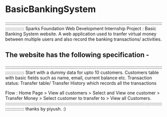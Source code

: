 # BasicBankingSystem
:::::::::::::::::::::::::::::::::::::::::::::::::::::::::::::::::::::::::::::::::::::::::::::::::::::::::::::::::::::::::::::::::::::::::::
Sparks Foundation Web Development Internship Project : Basic Banking System website. 
A web application used to tranfer virtual money between multiple users and also record the banking transactions/ activities.

## The website has the following specification -
:::::::::::::::::::::::::::::::::::::::::::::::::::::::::::::::::::::::::::::::::::::::::::::::::::::::::::::::::::::::::::::::::::::::::::
  Start with a dummy data for upto 10 customers.
  Customers table with basic fields such as name, email, current balance etc.
 Transaction status:
 Transfer table/ Transfer History which records all the transactions

Flow : Home Page > View all customers > Select and View one customer > Transfer Money > Select customer to transfer to > View all Customers.
:::::::::::::::::::::::::::::::::::::::::::::::::::::::::::::::::::::::::::::::::::::::::::::::::::::::::::::::::::::::::::::::::::::::::::
thanks by piyush. :)


